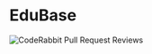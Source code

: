 # EduBase
![CodeRabbit Pull Request Reviews](https://img.shields.io/coderabbit/prs/github/altgedragon209/EduBase?utm_source=oss&utm_medium=github&utm_campaign=altgedragon209%2FEduBase&labelColor=171717&color=FF570A&link=https%3A%2F%2Fcoderabbit.ai&label=CodeRabbit+Reviews)
